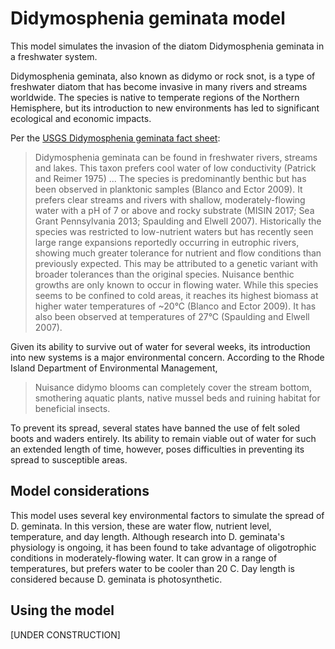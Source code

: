 # Didymosphenia geminata model

This model simulates the invasion of the diatom Didymosphenia geminata in a freshwater system.

Didymosphenia geminata, also known as didymo or rock snot, is a type of freshwater diatom that has become invasive in many rivers and streams worldwide. The species is native to temperate regions of the Northern Hemisphere, but its introduction to new environments has led to significant ecological and economic impacts. 

Per the [USGS Didymosphenia geminata fact sheet](https://nas.er.usgs.gov/queries/greatlakes/FactSheet.aspx?Species_ID=2856):

>Didymosphenia geminata can be found in freshwater rivers, streams and lakes. This taxon prefers cool water of low conductivity (Patrick and Reimer 1975) ... The species is predominantly benthic but has been observed in planktonic samples (Blanco and Ector 2009). It prefers clear streams and rivers with shallow, moderately-flowing water with a pH of 7 or above and rocky substrate (MISIN 2017; Sea Grant Pennsylvania 2013; Spaulding and Elwell 2007). Historically the species was restricted to low-nutrient waters but has recently seen large range expansions reportedly occurring in eutrophic rivers, showing much greater tolerance for nutrient and flow conditions than previously expected. This may be attributed to a genetic variant with broader tolerances than the original species.  Nuisance benthic growths are only known to occur in flowing water.  While this species seems to be confined to cold areas, it reaches its highest biomass at higher water temperatures of ~20°C (Blanco and Ector 2009). It has also been observed at temperatures of 27°C (Spaulding and Elwell 2007).

Given its ability to survive out of water for several weeks, its introduction into new systems is a major environmental concern. According to the Rhode Island Department of Environmental Management, 

>Nuisance didymo blooms can completely cover the stream bottom, smothering aquatic plants, native mussel beds and ruining habitat for beneficial insects.

To prevent its spread, several states have banned the use of felt soled boots and waders entirely. Its ability to remain viable out of water for such an extended length of time, however, poses difficulties in preventing its spread to susceptible areas.

## Model considerations

This model uses several key environmental factors to simulate the spread of D. geminata. In this version, these are water flow, nutrient level, temperature, and day length. Although research into D. geminata's physiology is ongoing, it has been found to take advantage of oligotrophic conditions in moderately-flowing water. It can grow in a range of temperatures, but prefers water to be cooler than 20 C. Day length is considered because D. geminata is photosynthetic.

## Using the model

[UNDER CONSTRUCTION]
